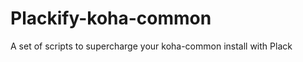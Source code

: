 Plackify-koha-common
====================

A set of scripts to supercharge your koha-common install with Plack